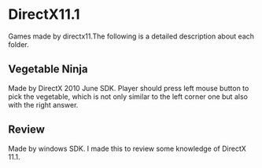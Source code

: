 # DirectX11.1
Games made by directx11.The following is a detailed description about each folder.
## Vegetable Ninja
Made by DirectX 2010 June SDK. Player should press left mouse button to pick the vegetable, 
which is not only similar to the left corner one but also with the right answer.
## Review
Made by windows SDK. I made this to review some knowledge of DirectX 11.1.
